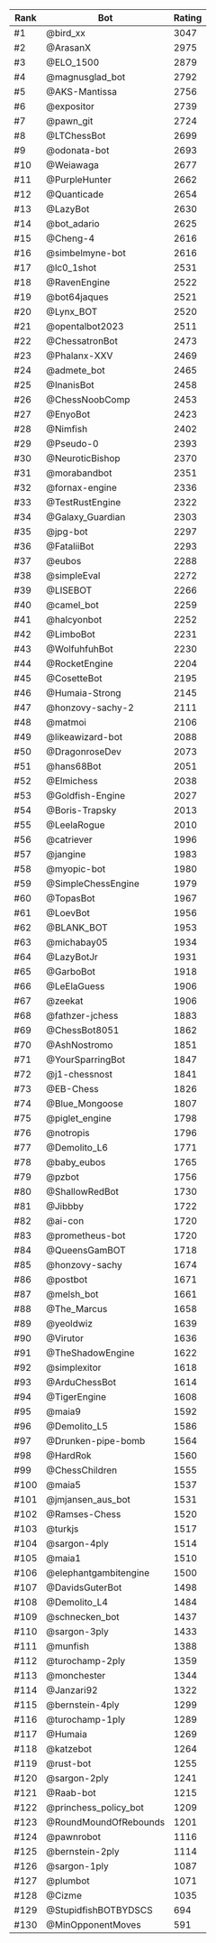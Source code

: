 Rank|Bot|Rating
---|---|---
#1|@bird_xx|3047
#2|@ArasanX|2975
#3|@ELO_1500|2879
#4|@magnusglad_bot|2792
#5|@AKS-Mantissa|2756
#6|@expositor|2739
#7|@pawn_git|2724
#8|@LTChessBot|2699
#9|@odonata-bot|2693
#10|@Weiawaga|2677
#11|@PurpleHunter|2662
#12|@Quanticade|2654
#13|@LazyBot|2630
#14|@bot_adario|2625
#15|@Cheng-4|2616
#16|@simbelmyne-bot|2616
#17|@lc0_1shot|2531
#18|@RavenEngine|2522
#19|@bot64jaques|2521
#20|@Lynx_BOT|2520
#21|@opentalbot2023|2511
#22|@ChessatronBot|2473
#23|@Phalanx-XXV|2469
#24|@admete_bot|2465
#25|@InanisBot|2458
#26|@ChessNoobComp|2453
#27|@EnyoBot|2423
#28|@Nimfish|2402
#29|@Pseudo-0|2393
#30|@NeuroticBishop|2370
#31|@morabandbot|2351
#32|@fornax-engine|2336
#33|@TestRustEngine|2322
#34|@Galaxy_Guardian|2303
#35|@jpg-bot|2297
#36|@FataliiBot|2293
#37|@eubos|2288
#38|@simpleEval|2272
#39|@LISEBOT|2266
#40|@camel_bot|2259
#41|@halcyonbot|2252
#42|@LimboBot|2231
#43|@WolfuhfuhBot|2230
#44|@RocketEngine|2204
#45|@CosetteBot|2195
#46|@Humaia-Strong|2145
#47|@honzovy-sachy-2|2111
#48|@matmoi|2106
#49|@likeawizard-bot|2088
#50|@DragonroseDev|2073
#51|@hans68Bot|2051
#52|@Elmichess|2038
#53|@Goldfish-Engine|2027
#54|@Boris-Trapsky|2013
#55|@LeelaRogue|2010
#56|@catriever|1996
#57|@jangine|1983
#58|@myopic-bot|1980
#59|@SimpleChessEngine|1979
#60|@TopasBot|1967
#61|@LoevBot|1956
#62|@BLANK_BOT|1953
#63|@michabay05|1934
#64|@LazyBotJr|1931
#65|@GarboBot|1918
#66|@LeElaGuess|1906
#67|@zeekat|1906
#68|@fathzer-jchess|1883
#69|@ChessBot8051|1862
#70|@AshNostromo|1851
#71|@YourSparringBot|1847
#72|@j1-chessnost|1841
#73|@EB-Chess|1826
#74|@Blue_Mongoose|1807
#75|@piglet_engine|1798
#76|@notropis|1796
#77|@Demolito_L6|1771
#78|@baby_eubos|1765
#79|@pzbot|1756
#80|@ShallowRedBot|1730
#81|@Jibbby|1722
#82|@ai-con|1720
#83|@prometheus-bot|1720
#84|@QueensGamBOT|1718
#85|@honzovy-sachy|1674
#86|@postbot|1671
#87|@melsh_bot|1661
#88|@The_Marcus|1658
#89|@yeoldwiz|1639
#90|@Virutor|1636
#91|@TheShadowEngine|1622
#92|@simplexitor|1618
#93|@ArduChessBot|1614
#94|@TigerEngine|1608
#95|@maia9|1592
#96|@Demolito_L5|1586
#97|@Drunken-pipe-bomb|1564
#98|@HardRok|1560
#99|@ChessChildren|1555
#100|@maia5|1537
#101|@jmjansen_aus_bot|1531
#102|@Ramses-Chess|1520
#103|@turkjs|1517
#104|@sargon-4ply|1514
#105|@maia1|1510
#106|@elephantgambitengine|1500
#107|@DavidsGuterBot|1498
#108|@Demolito_L4|1484
#109|@schnecken_bot|1437
#110|@sargon-3ply|1433
#111|@munfish|1388
#112|@turochamp-2ply|1359
#113|@monchester|1344
#114|@Janzari92|1322
#115|@bernstein-4ply|1299
#116|@turochamp-1ply|1289
#117|@Humaia|1269
#118|@katzebot|1264
#119|@rust-bot|1255
#120|@sargon-2ply|1241
#121|@Raab-bot|1215
#122|@princhess_policy_bot|1209
#123|@RoundMoundOfRebounds|1201
#124|@pawnrobot|1116
#125|@bernstein-2ply|1114
#126|@sargon-1ply|1087
#127|@plumbot|1071
#128|@Cizme|1035
#129|@StupidfishBOTBYDSCS|694
#130|@MinOpponentMoves|591
